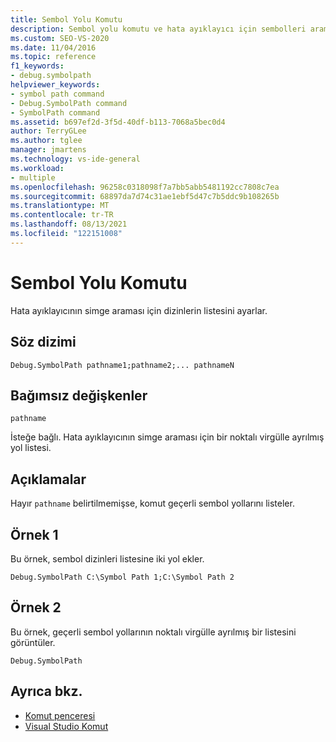 ```yaml
---
title: Sembol Yolu Komutu
description: Sembol yolu komutu ve hata ayıklayıcı için sembolleri aramak üzere dizin listesini nasıl ayarlacağınızı öğrenin.
ms.custom: SEO-VS-2020
ms.date: 11/04/2016
ms.topic: reference
f1_keywords:
- debug.symbolpath
helpviewer_keywords:
- symbol path command
- Debug.SymbolPath command
- SymbolPath command
ms.assetid: b697ef2d-3f5d-40df-b113-7068a5bec0d4
author: TerryGLee
ms.author: tglee
manager: jmartens
ms.technology: vs-ide-general
ms.workload:
- multiple
ms.openlocfilehash: 96258c0318098f7a7bb5abb5481192cc7808c7ea
ms.sourcegitcommit: 68897da7d74c31ae1ebf5d47c7b5ddc9b108265b
ms.translationtype: MT
ms.contentlocale: tr-TR
ms.lasthandoff: 08/13/2021
ms.locfileid: "122151008"
---
```

# <a name="symbol-path-command"></a>Sembol Yolu Komutu
Hata ayıklayıcının simge araması için dizinlerin listesini ayarlar.

## <a name="syntax"></a>Söz dizimi

```
Debug.SymbolPath pathname1;pathname2;... pathnameN
```

## <a name="arguments"></a>Bağımsız değişkenler
`pathname`

İsteğe bağlı. Hata ayıklayıcının simge araması için bir noktalı virgülle ayrılmış yol listesi.

## <a name="remarks"></a>Açıklamalar
Hayır `pathname` belirtilmemişse, komut geçerli sembol yollarını listeler.

## <a name="example-1"></a>Örnek 1
Bu örnek, sembol dizinleri listesine iki yol ekler.

```
Debug.SymbolPath C:\Symbol Path 1;C:\Symbol Path 2
```

## <a name="example-2"></a>Örnek 2
Bu örnek, geçerli sembol yollarının noktalı virgülle ayrılmış bir listesini görüntüler.

```
Debug.SymbolPath
```

## <a name="see-also"></a>Ayrıca bkz.

- [Komut penceresi](../../ide/reference/command-window.md)
- [Visual Studio Komut](../../ide/reference/visual-studio-commands.md)
